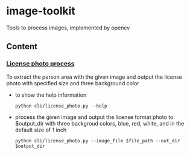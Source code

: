 # image-toolkit
Tools to process images, implemented by opencv

## Content
### [License photo process](./cli/license_photo.py)
To extract the person area with the given image and output the license photo with specified size and three background color
- to show the help information
    ```shell
    python cli/license_photo.py --help 
    ```
- process the given image and output the license format photo to $output_dir with three backgroud colors, blue, red, white, and in the default size of 1 inch
    ```shell
    python cli/license_photo.py --image_file $file_path --out_dir $output_dir
    ```